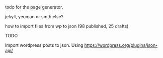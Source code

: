 todo for the page generator.

jekyll, yeoman or smth else?

how to import files from wp to json (98 published, 25 drafts)

TODO

Import wordpress posts to json.
Using https://wordpress.org/plugins/json-api/



